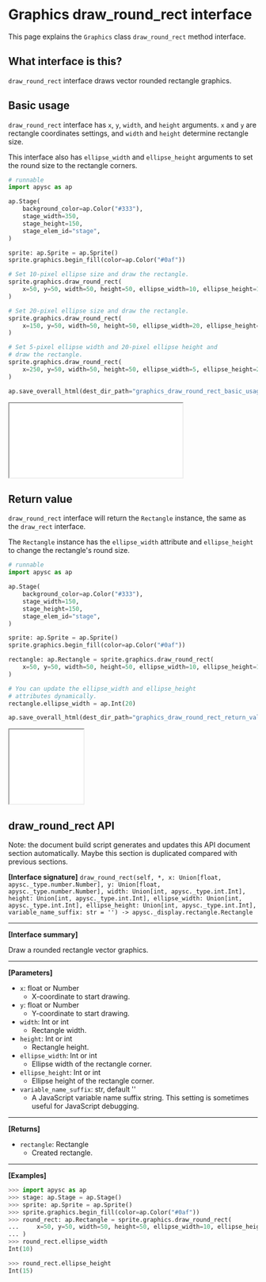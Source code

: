 # Graphics draw_round_rect interface

This page explains the `Graphics` class `draw_round_rect` method interface.

## What interface is this?

`draw_round_rect` interface draws vector rounded rectangle graphics.

## Basic usage

`draw_round_rect` interface has `x`, `y`, `width`, and `height` arguments. `x` and `y` are rectangle coordinates settings, and `width` and `height` determine rectangle size.

This interface also has `ellipse_width` and `ellipse_height` arguments to set the round size to the rectangle corners.

```py
# runnable
import apysc as ap

ap.Stage(
    background_color=ap.Color("#333"),
    stage_width=350,
    stage_height=150,
    stage_elem_id="stage",
)

sprite: ap.Sprite = ap.Sprite()
sprite.graphics.begin_fill(color=ap.Color("#0af"))

# Set 10-pixel ellipse size and draw the rectangle.
sprite.graphics.draw_round_rect(
    x=50, y=50, width=50, height=50, ellipse_width=10, ellipse_height=10
)

# Set 20-pixel ellipse size and draw the rectangle.
sprite.graphics.draw_round_rect(
    x=150, y=50, width=50, height=50, ellipse_width=20, ellipse_height=20
)

# Set 5-pixel ellipse width and 20-pixel ellipse height and
# draw the rectangle.
sprite.graphics.draw_round_rect(
    x=250, y=50, width=50, height=50, ellipse_width=5, ellipse_height=20
)

ap.save_overall_html(dest_dir_path="graphics_draw_round_rect_basic_usage/")
```

<iframe src="static/graphics_draw_round_rect_basic_usage/index.html" width="350" height="150"></iframe>

## Return value

`draw_round_rect` interface will return the `Rectangle` instance, the same as the `draw_rect` interface.

The `Rectangle` instance has the `ellipse_width` attribute and `ellipse_height` to change the rectangle's round size.

```py
# runnable
import apysc as ap

ap.Stage(
    background_color=ap.Color("#333"),
    stage_width=150,
    stage_height=150,
    stage_elem_id="stage",
)

sprite: ap.Sprite = ap.Sprite()
sprite.graphics.begin_fill(color=ap.Color("#0af"))

rectangle: ap.Rectangle = sprite.graphics.draw_round_rect(
    x=50, y=50, width=50, height=50, ellipse_width=10, ellipse_height=10
)

# You can update the ellipse_width and ellipse_height
# attributes dynamically.
rectangle.ellipse_width = ap.Int(20)

ap.save_overall_html(dest_dir_path="graphics_draw_round_rect_return_value/")
```

<iframe src="static/graphics_draw_round_rect_return_value/index.html" width="150" height="150"></iframe>


## draw_round_rect API

<!-- Docstring: apysc._display.graphics.Graphics.draw_round_rect -->

<span class="inconspicuous-txt">Note: the document build script generates and updates this API document section automatically. Maybe this section is duplicated compared with previous sections.</span>

**[Interface signature]** `draw_round_rect(self, *, x: Union[float, apysc._type.number.Number], y: Union[float, apysc._type.number.Number], width: Union[int, apysc._type.int.Int], height: Union[int, apysc._type.int.Int], ellipse_width: Union[int, apysc._type.int.Int], ellipse_height: Union[int, apysc._type.int.Int], variable_name_suffix: str = '') -> apysc._display.rectangle.Rectangle`<hr>

**[Interface summary]**

Draw a rounded rectangle vector graphics.<hr>

**[Parameters]**

- `x`: float or Number
  - X-coordinate to start drawing.
- `y`: float or Number
  - Y-coordinate to start drawing.
- `width`: Int or int
  - Rectangle width.
- `height`: Int or int
  - Rectangle height.
- `ellipse_width`: Int or int
  - Ellipse width of the rectangle corner.
- `ellipse_height`: Int or int
  - Ellipse height of the rectangle corner.
- `variable_name_suffix`: str, default ''
  - A JavaScript variable name suffix string. This setting is sometimes useful for JavaScript debugging.

<hr>

**[Returns]**

- `rectangle`: Rectangle
  - Created rectangle.

<hr>

**[Examples]**

```py
>>> import apysc as ap
>>> stage: ap.Stage = ap.Stage()
>>> sprite: ap.Sprite = ap.Sprite()
>>> sprite.graphics.begin_fill(color=ap.Color("#0af"))
>>> round_rect: ap.Rectangle = sprite.graphics.draw_round_rect(
...     x=50, y=50, width=50, height=50, ellipse_width=10, ellipse_height=15
... )
>>> round_rect.ellipse_width
Int(10)

>>> round_rect.ellipse_height
Int(15)
```